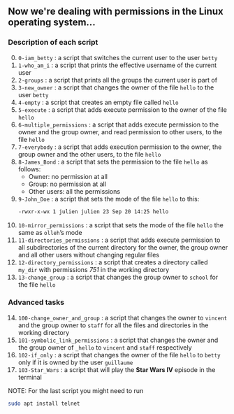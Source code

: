 ## Now we're dealing with permissions in the Linux operating system...

### Description of each script
0. `0-iam_betty` 			: 	a script that switches the current user to the user `betty`
1. `1-who_am_i`				:	a script that prints the effective username of the current user
2. `2-groups` 				:	a script that prints all the groups the current user is part of
3. `3-new_owner` 			:	a script that changes the owner of the file `hello` to the user `betty`
4. `4-empty` 				:	a script that creates an empty file called `hello`
5. `5-execute` 				:	a script that adds execute permission to the owner of the file `hello`
6. `6-multiple_permissions` 		:	a script that adds execute permission to the owner and the group owner, and read permission to other users, to the file `hello`
7. `7-everybody`			:	a script that adds execution permission to the owner, the group owner and the other users, to the file `hello`
8. `8-James_Bond`			:	a script that sets the permission to the file `hello` as follows:
	* Owner: no permission at all
	* Group: no permission at all
	* Other users: all the permissions
9. `9-John_Doe`				:	a script that sets the mode of the file `hello` to this:
	```bash
	-rwxr-x-wx 1 julien julien 23 Sep 20 14:25 hello
	```
10. `10-mirror_permissions`		:	a script that sets the mode of the file `hello` the same as `olleh`’s mode
11. `11-directories_permissions`	:	a script that adds execute permission to all subdirectories of the current directory for the owner, the group owner and all other users without changing regular files
12. `12-directory_permissions`		:	a script that creates a directory called `my_dir` with permissions *751* in the working directory
13. `13-change_group`			:	a script that changes the group owner to `school` for the file `hello`

### Advanced tasks
14. `100-change_owner_and_group`	:	a script that changes the owner to `vincent` and the group owner to `staff` for all the files and directories in the working directory
15. `101-symbolic_link_permissions`	:	a script that changes the owner and the group owner of `_hello` to `vincent` and `staff` respectively
16. `102-if_only`			:	a script that changes the owner of the file `hello` to `betty` only if it is owned by the user `guillaume`
17. `103-Star_Wars` 			:	a script that will play the **Star Wars IV** episode in the terminal

NOTE: For the last script you might need to run
```bash
sudo apt install telnet
```

